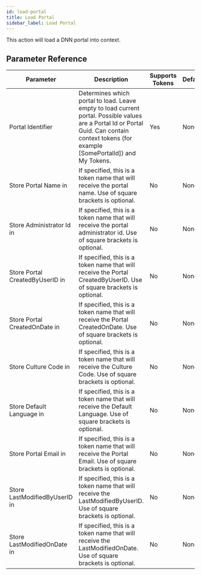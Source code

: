 ```yaml
---
id: load-portal
title: Load Portal
sidebar_label: Load Portal
---
```



This action will load a DNN portal into context.

## Parameter Reference
| Parameter | Description | Supports Tokens | Default |
| -- | -- | -- | -- |
| Portal Identifier | Determines which portal to load. Leave empty to load current portal. Possible values are a Portal Id or Portal Guid. Can contain context tokens (for example [SomePortalId]) and My Tokens. | Yes | None |
| Store Portal Name in | If specified, this is a token name that will receive the portal name. Use of square brackets is optional. | No | None |
| Store Administrator Id in | If specified, this is a token name that will receive the portal administrator id. Use of square brackets is optional. | No | None |
| Store Portal CreatedByUserID in | If specified, this is a token name that will receive the Portal CreatedByUserID. Use of square brackets is optional. | No | None |
| Store Portal CreatedOnDate in | If specified, this is a token name that will receive the Portal CreatedOnDate. Use of square brackets is optional. | No | None |
| Store Culture Code in | If specified, this is a token name that will receive the Culture Code. Use of square brackets is optional. | No | None |
| Store Default Language in | If specified, this is a token name that will receive the Default Language. Use of square brackets is optional. | No | None |
| Store Portal Email in | If specified, this is a token name that will receive the Portal Email. Use of square brackets is optional. | No | None |
| Store LastModifiedByUserID in | If specified, this is a token name that will receive the LastModifiedByUserID. Use of square brackets is optional. | No | None |
| Store LastModifiedOnDate in | If specified, this is a token name that will receive the LastModifiedOnDate. Use of square brackets is optional. | No | None |
